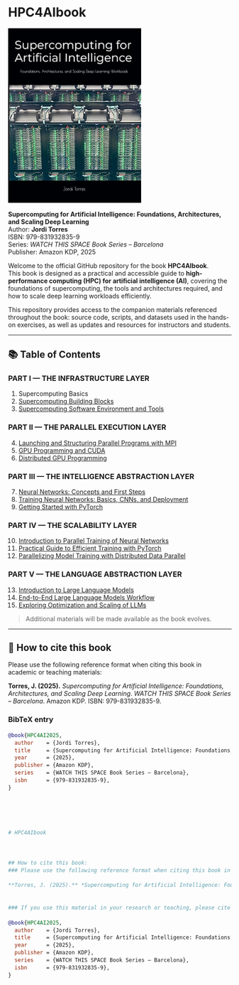 # HPC4AIbook

<img src="https://github.com/jorditorresBCN/HPC4AIbook/blob/main/HPC4AIbook-cover.jpg" alt="Cover" width="300"/>

**Supercomputing for Artificial Intelligence: Foundations, Architectures, and Scaling Deep Learning**  
Author: **Jordi Torres**  
ISBN: 979-831932835-9  
Series: *WATCH THIS SPACE Book Series – Barcelona*  
Publisher: Amazon KDP, 2025

Welcome to the official GitHub repository for the book **HPC4AIbook**.  
This book is designed as a practical and accessible guide to **high-performance computing (HPC) for artificial intelligence (AI)**, covering the foundations of supercomputing, the tools and architectures required, and how to scale deep learning workloads efficiently.

This repository provides access to the companion materials referenced throughout the book: source code, scripts, and datasets used in the hands-on exercises, as well as updates and resources for instructors and students.

---

## 📚 Table of Contents

### PART I — THE INFRASTRUCTURE LAYER  
1. Supercomputing Basics  
2. [Supercomputing Building Blocks](./Chapter2)  
3. [Supercomputing Software Environment and Tools](./Chapter3)

### PART II — THE PARALLEL EXECUTION LAYER  
4. [Launching and Structuring Parallel Programs with MPI](./Chapter4)  
5. [GPU Programming and CUDA](./Chapter5)  
6. [Distributed GPU Programming](./Chapter6)

### PART III — THE INTELLIGENCE ABSTRACTION LAYER  
7. [Neural Networks: Concepts and First Steps](./Chapter7)  
8. [Training Neural Networks: Basics, CNNs, and Deployment](./Chapter8)  
9. [Getting Started with PyTorch](./Chapter9)

### PART IV — THE SCALABILITY LAYER  
10. [Introduction to Parallel Training of Neural Networks](./Chapter10)  
11. [Practical Guide to Efficient Training with PyTorch](./Chapter11)  
12. [Parallelizing Model Training with Distributed Data Parallel](./Chapter12)

### PART V — THE LANGUAGE ABSTRACTION LAYER  
13. [Introduction to Large Language Models](./Chapter13)  
14. [End-to-End Large Language Models Workflow](./Chapter14)  
15. [Exploring Optimization and Scaling of LLMs](./Chapter15)

> Additional materials will be made available as the book evolves.

---

## 📖 How to cite this book

Please use the following reference format when citing this book in academic or teaching materials:

**Torres, J. (2025).** *Supercomputing for Artificial Intelligence: Foundations, Architectures, and Scaling Deep Learning*. *WATCH THIS SPACE Book Series – Barcelona*. Amazon KDP. ISBN: 979-831932835-9.

### BibTeX entry

```bibtex
@book{HPC4AI2025,
  author    = {Jordi Torres},
  title     = {Supercomputing for Artificial Intelligence: Foundations, Architectures, and Scaling Deep Learning},
  year      = {2025},
  publisher = {Amazon KDP},
  series    = {WATCH THIS SPACE Book Series – Barcelona},
  isbn      = {979-831932835-9},
}





# HPC4AIbook



## How to cite this book:
### Please use the following reference format when citing this book in academic or teaching materials:

**Torres, J. (2025).** *Supercomputing for Artificial Intelligence: Foundations, Architectures, and Scaling Deep Learning*. *WATCH THIS SPACE Book Series – Barcelona*. Amazon KDP. ISBN: 979-831932835-9.


### If you use this material in your research or teaching, please cite the book as follows:

@book{HPC4AI2025,
  author    = {Jordi Torres},
  title     = {Supercomputing for Artificial Intelligence: Foundations, Architectures, and Scaling Deep Learning},
  year      = {2025},
  publisher = {Amazon KDP},
  series    = {WATCH THIS SPACE Book Series – Barcelona},
  isbn      = {979-831932835-9},
}


